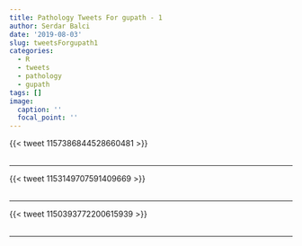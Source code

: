 ```yaml
---
title: Pathology Tweets For gupath - 1
author: Serdar Balci
date: '2019-08-03'
slug: tweetsForgupath1
categories:
  - R
  - tweets
  - pathology
  - gupath
tags: []
image:
  caption: ''
  focal_point: ''
---
```



{{< tweet 1157386844528660481 >}}
<br>
<br>
<hr>
{{< tweet 1153149707591409669 >}}
<br>
<br>
<hr>
{{< tweet 1150393772200615939 >}}
<br>
<br>
<hr>
